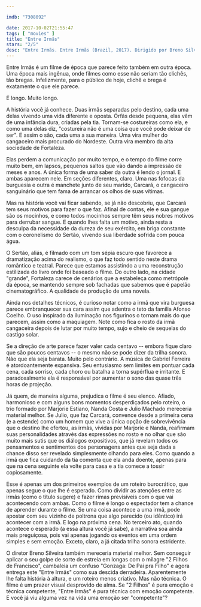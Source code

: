 ```yaml
---

imdb: "7308092"

date: 2017-10-02T21:55:47
tags: [ "movies" ]
title: "Entre Irmãs"
stars: "2/5"
desc: "Entre Irmãs. Entre Irmãs (Brazil, 2017). Dirigido por Breno Silveira. Escrito por Patrícia Andrade, Frances Peebles de Pontes. Com Ângelo Antônio (Dr. Eronildes), Rita Assemany (Dona Dulce), Cyria Coentro (Tia Sofia), Letícia Colin (Lindalva), Nanda Costa (Luzia), Marjorie Estiano (Emília), Rômulo Estrela (Degas), Claudio Jaborandy (Dr. Duarte), Fábio Lago (Orelha). Crítica escrita para o site CinemAqui."
---
```

Entre Irmãs é um filme de época que parece feito também em outra época. Uma época mais ingênua, onde filmes como esse não seriam tão clichês, tão bregas. Infelizmente, para o público de hoje, clichê e brega é exatamente o que ele parece.

E longo. Muito longo.

A história você já conhece. Duas irmãs separadas pelo destino, cada uma delas vivendo uma vida diferente e oposta. Órfãs desde pequena, elas vêm de uma infância dura, criadas pela tia. Tornam-se costureiras como ela, e como uma delas diz, "costureira não é uma coisa que você pode deixar de ser". E assim o são, cada uma a sua maneira. Uma vira mulher do cangaceiro mais procurado do Nordeste. Outra vira membro da alta sociedade de Fortaleza.

Elas perdem a comunicação por muito tempo, e o tempo do filme corre muito bem, em lapsos, pequenos saltos que vão dando a impressão de meses e anos. A única forma de uma saber da outra é lendo o jornal. E ambas aparecem nele. Em seções diferentes, claro. Uma nas fofocas da burguesia e outra é manchete junto de seu marido, Carcará, o cangaceiro sanguinário que tem fama de arrancar os olhos de suas vítimas.

Mas na história você vai ficar sabendo, se já não descobriu, que Carcará tem seus motivos para fazer o que faz. Afinal de contas, ele e sua gangue são os mocinhos, e como todos mocinhos sempre têm seus nobres motivos para derrubar sangue. E quando lhes falta um motivo, ainda resta a desculpa da necessidade da dureza de seu exército, em briga constante com o coronelismo do Sertão, vivendo sua liberdade sofrida com pouca água.

O Sertão, aliás, é filmado com um tom sépia escuro que favorece a dramatização acima do realismo, o que faz todo sentido neste drama romântico e teatral. Parece que estamos assistindo a uma reconstrução estilizada do livro onde foi baseado o filme. Do outro lado, na cidade "grande", Fortaleza carece de cenários que a estabeleça como metrópole da época, se mantendo sempre sob fachadas que sabemos que é papelão cinematográfico. A qualidade de produção de uma novela.

Ainda nos detalhes técnicos, é curioso notar como a irmã que vira burguesa parece embranquecer sua cara assim que adentra o teto da família Afonso Coelho. O uso inspirado da iluminação nos figurinos o tornam mais do que parecem, assim como a maquiagem. Note como fica o rosto da irmã cangaceira depois de lutar por muito tempo, sujo e cheio de sequelas do castigo solar.

Se a direção de arte parece fazer valer cada centavo -- embora fique claro que são poucos centavos -- o mesmo não se pode dizer da trilha sonora. Não que ela seja barata. Muito pelo contrário. A música de Gabriel Ferreira é atordoantemente expansiva. Seu entusiasmo sem limites em pontuar cada cena, cada sorriso, cada choro ou batalha a torna supérflua e irritante. E paradoxalmente ela é responsável por aumentar o sono das quase três horas de projeção.

Já quem, de maneira alguma, prejudica o filme é seu elenco. Afiado, harmonioso e com alguns bons momentos desperdiçados pelo roteiro, o trio formado por Marjorie Estiano, Nanda Costa e Julio Machado mereceria material melhor. Se Julio, que faz Carcará, convence desde a primeira cena (e a estende) como um homem que vive a única opção de sobrevivência que o destino lhe ofertou, as irmãs, vividas por Marjorie e Nanda, reafirmam suas personalidades através das expressões no rosto e no olhar que são muito mais sutis que os diálogos expositivos, que já revelam todos os pensamentos e sentimentos dos personagens antes que seja dada a chance disso ser revelado simplesmente olhando para eles. Como quando a irmã que fica cuidando da tia comenta que ela anda doente, apenas para que na cena seguinte ela volte para casa e a tia comece a tossir copiosamente.

Esse é apenas um dos primeiros exemplos de um roteiro burocrático, que apenas segue o que lhe é esperado. Como dividir as atenções entre as irmãs (como o título sugere) e fazer rimas previsíveis com o que vai acontecendo com ambas. Como o filme é longo o espectador tem a chance de aprender durante o filme. Se uma coisa acontece a uma irmã, pode apostar com seu vizinho de poltrona que algo parecido (ou idêntico) irá acontecer com a irmã. E logo na próxima cena. No terceiro ato, quando acontece o esperado (a essa altura você já sabe), a narrativa soa ainda mais preguiçosa, pois vai apenas jogando os eventos em uma ordem simples e sem emoção. Exceto, claro, a já citada trilha sonora estridente.

O diretor Breno Silveira também mereceria material melhor. Sem conseguir aplicar o seu golpe de sorte de estreia em longas com o milagre "2 Filhos de Francisco", cambaleia um confuso "Gonzaga: De Pai pra Filho" e agora entrega este "Entre Irmãs" como sua descida derradeira. Aparentemente lhe falta história à altura, e um roteiro menos criativo. Mas não técnica. O filme é um prazer visual desprovido de alma. Se "2 Filhos" é pura emoção e técnica competente, "Entre Irmãs" é pura técnica com emoção competente. E você já viu alguma vez na vida uma emoção ser "competente"?
